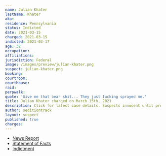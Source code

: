 ```yaml
---
name: Julian Khater
lastName: Khater
aka:
residence: Pennsylvania
status: Indicted
date: 2021-03-15
charged: 2021-03-15
indicted: 2021-03-17
age: 32
occupation:
affiliations:
jurisdiction: Federal
image: /images/preview/julian-khater.png
suspect: julian-khater.png
booking:
courtroom:
courthouse:
raid:
perpwalk:
quote: 'Give me that bear shit... They just fucking sprayed me.'
title: Julian Khater charged on March 15th, 2021
description: Click for latest case details. Suspects innocent until proven guilty.
author: seditiontrack
layout: suspect
published: true
charges:
---
```


- [News Report](https://apnews.com/article/george-tanios-julian-khater-charged-capitol-riot-f28484b486155d911cab41c90a8bed8d)
- [Statement of Facts](https://context-cdn.washingtonpost.com/notes/prod/default/documents/daa8b9d3-95b2-43a4-8472-baad6edb500e/note/e298df29-78e9-488d-b304-292f7d70e0f1.#page=1)
- [Indictment](https://www.justice.gov/usao-dc/case-multi-defendant/file/1377311/download)
